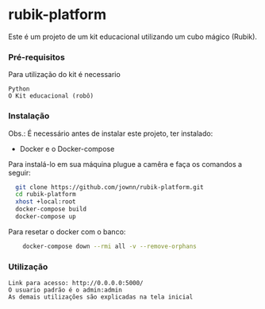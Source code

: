 # rubik-platform

Este é um projeto de um kit educacional utilizando um cubo mágico (Rubik).

### Pré-requisitos

Para utilização do kit é necessario

```
Python
O Kit educacional (robô)
```

### Instalação

Obs.: É necessário antes de instalar este projeto, ter instalado: 
* Docker e o Docker-compose

Para instalá-lo em sua máquina plugue a camêra e faça os comandos a seguir:

``` bash
  git clone https://github.com/jownn/rubik-platform.git
  cd rubik-platform
  xhost +local:root
  docker-compose build
  docker-compose up
```

Para resetar o docker com o banco:

``` bash
    docker-compose down --rmi all -v --remove-orphans
```

### Utilização

    Link para acesso: http://0.0.0.0:5000/
    O usuario padrão é o admin:admin
    As demais utilizações são explicadas na tela inicial